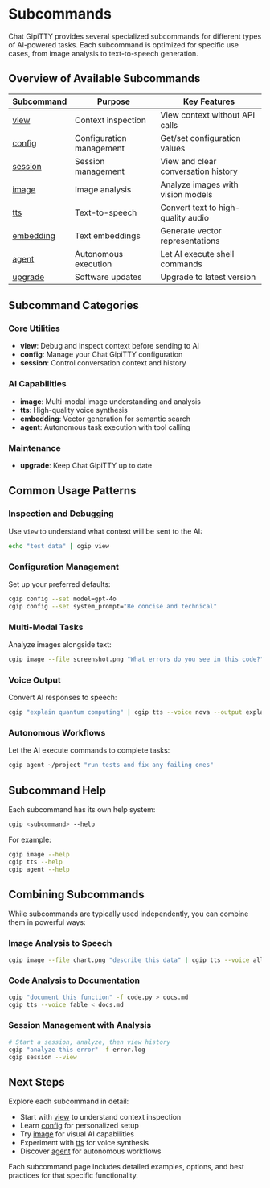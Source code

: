 # Subcommands

Chat GipiTTY provides several specialized subcommands for different types of AI-powered tasks. Each subcommand is optimized for specific use cases, from image analysis to text-to-speech generation.

## Overview of Available Subcommands

| Subcommand | Purpose | Key Features |
|------------|---------|--------------|
| [view](./view-command.md) | Context inspection | View context without API calls |
| [config](./config-command.md) | Configuration management | Get/set configuration values |
| [session](./session-command.md) | Session management | View and clear conversation history |
| [image](./image-command.md) | Image analysis | Analyze images with vision models |
| [tts](./tts-command.md) | Text-to-speech | Convert text to high-quality audio |
| [embedding](./embedding-command.md) | Text embeddings | Generate vector representations |
| [agent](./agent-command.md) | Autonomous execution | Let AI execute shell commands |
| [upgrade](./upgrade-command.md) | Software updates | Upgrade to latest version |

## Subcommand Categories

### Core Utilities
- **view**: Debug and inspect context before sending to AI
- **config**: Manage your Chat GipiTTY configuration
- **session**: Control conversation context and history

### AI Capabilities
- **image**: Multi-modal image understanding and analysis
- **tts**: High-quality voice synthesis
- **embedding**: Vector generation for semantic search
- **agent**: Autonomous task execution with tool calling

### Maintenance
- **upgrade**: Keep Chat GipiTTY up to date

## Common Usage Patterns

### Inspection and Debugging
Use `view` to understand what context will be sent to the AI:
```sh
echo "test data" | cgip view
```

### Configuration Management
Set up your preferred defaults:
```sh
cgip config --set model=gpt-4o
cgip config --set system_prompt="Be concise and technical"
```

### Multi-Modal Tasks
Analyze images alongside text:
```sh
cgip image --file screenshot.png "What errors do you see in this code?"
```

### Voice Output
Convert AI responses to speech:
```sh
cgip "explain quantum computing" | cgip tts --voice nova --output explanation.mp3
```

### Autonomous Workflows
Let the AI execute commands to complete tasks:
```sh
cgip agent ~/project "run tests and fix any failing ones"
```

## Subcommand Help

Each subcommand has its own help system:

```sh
cgip <subcommand> --help
```

For example:
```sh
cgip image --help
cgip tts --help
cgip agent --help
```

## Combining Subcommands

While subcommands are typically used independently, you can combine them in powerful ways:

### Image Analysis to Speech
```sh
cgip image --file chart.png "describe this data" | cgip tts --voice alloy
```

### Code Analysis to Documentation
```sh
cgip "document this function" -f code.py > docs.md
cgip tts --voice fable < docs.md
```

### Session Management with Analysis
```sh
# Start a session, analyze, then view history
cgip "analyze this error" -f error.log
cgip session --view
```

## Next Steps

Explore each subcommand in detail:

- Start with [view](./view-command.md) to understand context inspection
- Learn [config](./config-command.md) for personalized setup
- Try [image](./image-command.md) for visual AI capabilities
- Experiment with [tts](./tts-command.md) for voice synthesis
- Discover [agent](./agent-command.md) for autonomous workflows

Each subcommand page includes detailed examples, options, and best practices for that specific functionality.